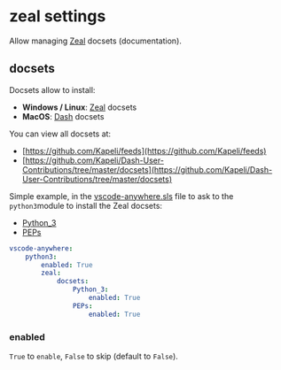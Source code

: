 # zeal settings

Allow managing [Zeal](https://zealdocs.org) docsets \(documentation\).

## docsets

Docsets allow to install:

* **Windows / Linux**: [Zeal](https://zealdocs.org/) docsets
* **MacOS**: [Dash](https://kapeli.com/dash) docsets

You can view all docsets at:

* [https://github.com/Kapeli/feeds](https://github.com/Kapeli/feeds)
* [https://github.com/Kapeli/Dash-User-Contributions/tree/master/docsets](https://github.com/Kapeli/Dash-User-Contributions/tree/master/docsets)

Simple example, in the [vscode-anywhere.sls](../../../structure/conf/saltstack/pillar.md#vscode-anywhere-sls) file to ask to the `python3`module to install the Zeal docsets:

* [Python\_3](https://github.com/Kapeli/feeds/blob/master/Python_3.xml)
* [PEPs](https://github.com/Kapeli/Dash-User-Contributions/tree/master/docsets/PEPs)

```yaml
vscode-anywhere:
    python3:
        enabled: True
        zeal:
            docsets:
                Python_3:
                    enabled: True
                PEPs:
                    enabled: True
```

### enabled

`True` to `enable`, `False` to skip \(default to `False`\).

